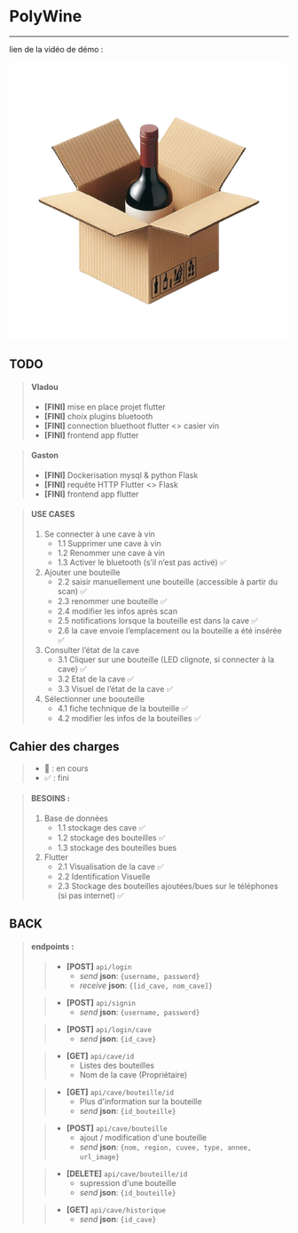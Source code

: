 # PolyWine
---


lien de la vidéo de démo :

[![polywine demo](front/lib/assets/img/Logo_PolyWine.png)](https://www.youtube.com/watch?v=yAzsr4N954w)


## TODO
> #### Vladou
> - **[FINI]** mise en place projet flutter
> - **[FINI]** choix plugins bluetooth
> - **[FINI]** connection bluethoot flutter <> casier vin
> - **[FINI]** frontend app flutter

> #### Gaston
> - **[FINI]** Dockerisation mysql & python Flask
> - **[FINI]** requête HTTP Flutter <> Flask
> - **[FINI]** frontend app flutter

> #### USE CASES
> 1. Se connecter à une cave à vin 
>     - 1.1 Supprimer une cave à vin	
>     - 1.2 Renommer une cave à vin 
>     - 1.3 Activer le bluetooth (s’il n’est pas activé) ✅
> 2. Ajouter une bouteille 
>     - 2.2 saisir manuellement une bouteille (accessible à partir du scan) ✅
>     - 2.3 renommer une bouteille ✅
>     - 2.4 modifier les infos après scan
>     - 2.5 notifications lorsque la bouteille est dans la cave ✅
>     - 2.6 la cave envoie l’emplacement ou la bouteille a été insérée ✅
> 3. Consulter l’état de la cave 
>     - 3.1 Cliquer sur une bouteille (LED clignote, si connecter à la cave) ✅
>     - 3.2 Etat de la cave ✅
>     - 3.3 Visuel de l’état de la cave ✅
> 4. Sélectionner une boouteille
>     - 4.1 fiche technique de la bouteille ✅
>     - 4.2 modifier les infos de la bouteilles ✅

## Cahier des charges 
> - 🔨 : en cours
> - ✅ : fini 


> #### BESOINS :
> 1. Base de données 
>	    - 1.1 stockage des cave ✅
>	    - 1.2 stockage des bouteilles ✅
>	    - 1.3 stockage des bouteilles bues 
> 2. Flutter
>    - 2.1 Visualisation de la cave ✅
>    - 2.2 Identification Visuelle
>    - 2.3 Stockage des bouteilles ajoutées/bues sur le téléphones (si pas internet) ✅




## BACK

>#### endpoints :
>>-  **[POST]** `api/login`
>>      - *send* **json**: `{username, password}`
>>      - *receive* **json**: `{[id_cave, nom_cave]}`
>
>>- **[POST]** `api/signin`
>>     - *send* **json**: `{username, password}`
>
>>- **[POST]** `api/login/cave`
>>     - *send* **json**: `{id_cave}`
>
>>- **[GET]** `api/cave/id`
>>     - Listes des bouteilles
>>     - Nom de la cave (Propriétaire)
>
>>- **[GET]** `api/cave/bouteille/id` 
>>     - Plus d'information sur la bouteille
>>     - *send* **json**: `{id_bouteille}`
>
>>- **[POST]** `api/cave/bouteille`
>>     - ajout / modification d'une bouteille
>>     - *send* **json**: `{nom, region, cuvee, type, annee, url_image}`
>
>>- **[DELETE]** `api/cave/bouteille/id`
>>     - supression d'une bouteille
>>     - *send* **json**: `{id_bouteille}` 
>
>>- **[GET]** `api/cave/historique`
>>     - *send* **json**: `{id_cave}` 
